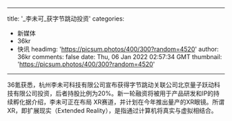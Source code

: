 
---
title: '_李未可_获字节跳动投资'
categories: 
 - 新媒体
 - 36kr
 - 快讯
headimg: 'https://picsum.photos/400/300?random=4520'
author: 36kr
comments: false
date: Thu, 06 Jan 2022 02:57:34 GMT
thumbnail: 'https://picsum.photos/400/300?random=4520'
---

<div>   
36氪获悉，杭州李未可科技有限公司宣布获得字节跳动关联公司北京量子跃动科技有限公司投资，后者持股比例为20%。新一轮融资将被用于产品研发和IP的持续孵化据介绍，李未可正在布局 XR赛道，并计划在今年推出量产的XR眼镜。所谓XR，即扩展现实（Extended Reality），是指通过计算机将真实与虚拟相结合。  
</div>
            